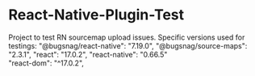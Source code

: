 # React-Native-Plugin-Test
Project to test RN sourcemap upload issues. 
Specific versions used for testings:
"@bugsnag/react-native": "7.19.0",
"@bugsnag/source-maps": "2.3.1",
"react": "17.0.2",
"react-native": "0.66.5"  
"react-dom": "^17.0.2",


